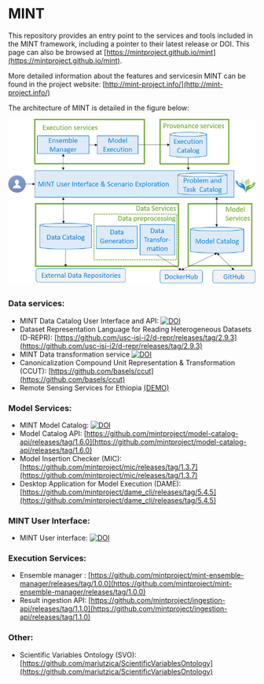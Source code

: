 # MINT
This repository provides an entry point to the services and tools included in the MINT framework, including a pointer to their latest release or DOI. This page can also be browsed at [https://mintproject.github.io/mint](https://mintproject.github.io/mint).

More detailed information about the features and servicesin MINT can be found in the project website: [http://mint-project.info/](http://mint-project.info/)

The architecture of MINT is detailed in the figure below:

![image](architecture_reduced.png)

### Data services:
- MINT Data Catalog User Interface and API: [![DOI](https://zenodo.org/badge/159735867.svg)](https://zenodo.org/badge/latestdoi/159735867)
- Dataset Representation Language for Reading Heterogeneous Datasets (D-REPR): [https://github.com/usc-isi-i2/d-repr/releases/tag/2.9.3](https://github.com/usc-isi-i2/d-repr/releases/tag/2.9.3)
- MINT Data transformation service [![DOI](https://zenodo.org/badge/191113450.svg)](https://zenodo.org/badge/latestdoi/191113450)
- Canonicalization Compound Unit Representation & Transformation (CCUT): [https://github.com/basels/ccut](https://github.com/basels/ccut)
- Remote Sensing Services for Ethiopia [(DEMO)](http://umnlcc.cs.umn.edu/river-width-demo/)

### Model Services:
- MINT Model Catalog: [![DOI](https://zenodo.org/badge/184657823.svg)](https://zenodo.org/badge/latestdoi/184657823)
- Model Catalog API: [https://github.com/mintproject/model-catalog-api/releases/tag/1.6.0](https://github.com/mintproject/model-catalog-api/releases/tag/1.6.0)
- Model Insertion Checker (MIC): [https://github.com/mintproject/mic/releases/tag/1.3.7](https://github.com/mintproject/mic/releases/tag/1.3.7)
- Desktop Application for Model Execution (DAME): [https://github.com/mintproject/dame_cli/releases/tag/5.4.5](https://github.com/mintproject/dame_cli/releases/tag/5.4.5)

### MINT User Interface:
- MINT User interface: [![DOI](https://zenodo.org/badge/196629626.svg)](https://zenodo.org/badge/latestdoi/196629626)

### Execution Services:
- Ensemble manager : [https://github.com/mintproject/mint-ensemble-manager/releases/tag/1.0.0](https://github.com/mintproject/mint-ensemble-manager/releases/tag/1.0.0)
- Result ingestion API: [https://github.com/mintproject/ingestion-api/releases/tag/1.1.0](https://github.com/mintproject/ingestion-api/releases/tag/1.1.0)

### Other:
- Scientific Variables Ontology (SVO): [https://github.com/mariutzica/ScientificVariablesOntology](https://github.com/mariutzica/ScientificVariablesOntology)
